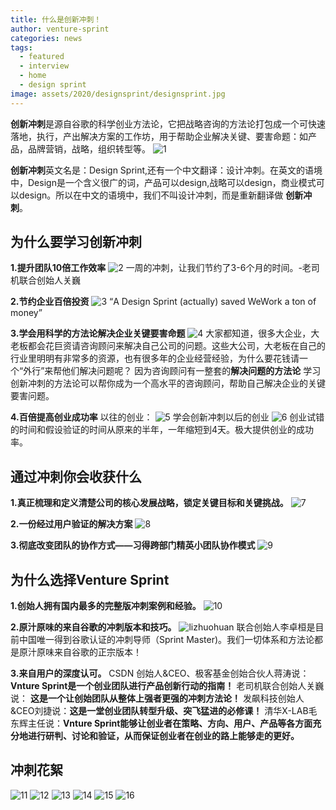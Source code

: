 ```yaml
---
title: 什么是创新冲刺！
author: venture-sprint
categories: news
tags:
  - featured
  - interview
  - home
  - design sprint
image: assets/2020/designsprint/designsprint.jpg
---
```

**创新冲刺**是源自谷歌的科学创业方法论，它把战略咨询的方法论打包成一个可快速落地，执行，产出解决方案的工作坊，用于帮助企业解决关键、要害命题：如产品，品牌营销，战略，组织转型等。
![1](/assets/2020/designsprint/1.jpg)

**创新冲刺**英文名是：Design Sprint,还有一个中文翻译：设计冲刺。在英文的语境中，Design是一个含义很广的词，产品可以design,战略可以design，商业模式可以design。所以在中文的语境中，我们不叫设计冲刺，而是重新翻译做 **创新冲刺**。

## 为什么要学习创新冲刺 ##

**1.提升团队10倍工作效率**
![2](/assets/2020/designsprint/2.jpg)
一周的冲刺，让我们节约了3-6个月的时间。-老司机联合创始人关巍

**2.节约企业百倍投资**
![3](/assets/2020/designsprint/3.jpg)
“A Design Sprint (actually) saved WeWork a ton of money”

**3.学会用科学的方法论解决企业关键要害命题**
![4](/assets/2020/designsprint/4.jpg)
大家都知道，很多大企业，大老板都会花巨资请咨询顾问来解决自己公司的问题。这些大公司，大老板在自己的行业里明明有非常多的资源，也有很多年的企业经营经验，为什么要花钱请一个“外行”来帮他们解决问题呢？
因为咨询顾问有一整套的**解决问题的方法论**
学习创新冲刺的方法论可以帮你成为一个高水平的咨询顾问，帮助自己解决企业的关键要害问题。

**4.百倍提高创业成功率**
以往的创业：
![5](/assets/2020/designsprint/5.png)
学会创新冲刺以后的创业
![6](/assets/2020/designsprint/6.png)
创业试错的时间和假设验证的时间从原来的半年，一年缩短到4天。极大提供创业的成功率。

## 通过冲刺你会收获什么 ##

**1.真正梳理和定义清楚公司的核心发展战略，锁定关键目标和关键挑战。**
![7](/assets/2020/designsprint/7.png)

**2.一份经过用户验证的解决方案**
![8](/assets/2020/designsprint/8.jpg)

**3.彻底改变团队的协作方式——习得跨部门精英小团队协作模式**
![9](/assets/2020/designsprint/9.png)

## 为什么选择Venture Sprint ##

**1.创始人拥有国内最多的完整版冲刺案例和经验。**
![10](/assets/2020/designsprint/10.jpg)

**2.原汁原味的来自谷歌的冲刺版本和技巧。**
![lizhuohuan](/assets/2020/designsprint/lizhuohuan.jpg)
联合创始人李卓桓是目前中国唯一得到谷歌认证的冲刺导师（Sprint Master)。我们一切体系和方法论都是原汁原味来自谷歌的正宗版本！

**3.来自用户的深度认可。**
CSDN 创始人&CEO、极客基金创始合伙人蒋涛说：**Vnture Sprint是一个创业团队进行产品创新行动的指南！**
老司机联合创始人关巍说： **这是一个让创始团队从整体上强者更强的冲刺方法论！**
发飙科技创始人&CEO刘捷说：**这是一堂创业团队转型升级、突飞猛进的必修课！**
清华X-LAB毛东辉主任说：**Vnture Sprint能够让创业者在策略、方向、用户、产品等各方面充分地进行研判、讨论和验证，从而保证创业者在创业的路上能够走的更好。**

## 冲刺花絮 ##

![11](/assets/2020/designsprint/11.jpg)
![12](/assets/2020/designsprint/12.jpg)
![13](/assets/2020/designsprint/13.jpg)
![14](/assets/2020/designsprint/14.jpg)
![15](/assets/2020/designsprint/15.jpg)
![16](/assets/2020/designsprint/16.jpg)
